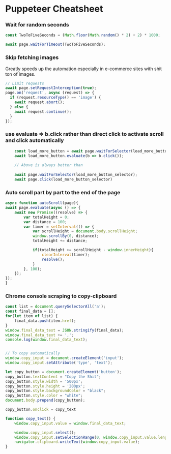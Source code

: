 # Puppeteer Cheatsheet



### Wait for random seconds
```js
const TwoToFiveSeconds = (Math.floor(Math.random() * 2) + 2) * 1000;

await page.waitForTimeout(TwoToFiveSeconds);
```


### Skip fetching images
Greatly speeds up the automation especially in e-commerce sites with shit ton of images.

```js
// Limit requests 
await page.setRequestInterception(true); 
page.on('request', async (request) => { 
  if (request.resourceType() == 'image') { 
    await request.abort(); 
  } else { 
    await request.continue(); 
  } 
}); 
```

### use evaluate => b.click rather than direct click to activate scroll and click automatically
```js
    const load_more_button = await page.waitForSelector(load_more_button_selector);
    await load_more_button.evaluate(b => b.click());
    
    // Above is always better than
    
    await page.waitForSelector(load_more_button_selector);
    await page.click(load_more_button_selector)
```

### Auto scroll part by part  to the end of the page
```js
async function autoScroll(page){
await page.evaluate(async () => {
    await new Promise((resolve) => {
        var totalHeight = 0;
        var distance = 100;
        var timer = setInterval(() => {
            var scrollHeight = document.body.scrollHeight;
            window.scrollBy(0, distance);
            totalHeight += distance;

            if(totalHeight >= scrollHeight - window.innerHeight){
                clearInterval(timer);
                resolve();
            }
        }, 100);
    });
});
}
```

### Chrome console scraping to copy-clipboard
```js
const list = document.querySelectorAll('a');
const final_data = [];
for(let item of list) {
    final_data.push(item.href);
}
window.final_data_text = JSON.stringify(final_data);
window.final_data_text += ',';
console.log(window.final_data_text);


// To copy automatically
window.copy_input = document.createElement('input');
window.copy_input.setAttribute('type', 'text');

let copy_button = document.createElement('button');
copy_button.textContent = "Copy the Shit";
copy_button.style.width = '500px';
copy_button.style.height = '200px';
copy_button.style.backgroundColor = "black";
copy_button.style.color = "white";
document.body.prepend(copy_button);

copy_button.onclick = copy_text

function copy_text() {
	window.copy_input.value = window.final_data_text;

	window.copy_input.select();
	window.copy_input.setSelectionRange(0, window.copy_input.value.length)
	navigator.clipboard.writeText(window.copy_input.value);
}
```
